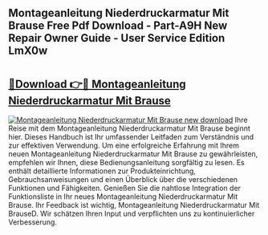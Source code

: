 ## Montageanleitung Niederdruckarmatur Mit Brause Free Pdf Download - Part-A9H New Repair Owner Guide - User Service Edition LmX0w

# <h2><a href="http://df6chh7.blite.top/?on=Montageanleitung+Niederdruckarmatur+Mit+Brause">🔗Download 👉🔴 Montageanleitung Niederdruckarmatur Mit Brause</a></h2>

[![Montageanleitung Niederdruckarmatur Mit Brause new download](https://i.imgur.com/lujVjoI.png)](http://df6chh7.blite.top/?on=Montageanleitung+Niederdruckarmatur+Mit+Brause)
Ihre Reise mit dem Montageanleitung Niederdruckarmatur Mit Brause beginnt hier. Dieses Handbuch ist Ihr umfassender Leitfaden zum Verständnis und zur effektiven Verwendung. Um eine erfolgreiche Erfahrung mit Ihrem neuen Montageanleitung Niederdruckarmatur Mit Brause zu gewährleisten, empfehlen wir Ihnen, diese Bedienungsanleitung sorgfältig zu lesen. Es enthält detaillierte Informationen zur Produkteinrichtung, Gebrauchsanweisungen und einen Überblick über die verschiedenen Funktionen und Fähigkeiten. Genießen Sie die nahtlose Integration der Funktionsliste in Ihr neues Montageanleitung Niederdruckarmatur Mit Brause. Ihr Feedback ist wichtig, Montageanleitung Niederdruckarmatur Mit BrauseD. Wir schätzen Ihren Input und verpflichten uns zu kontinuierlicher Verbesserung.
